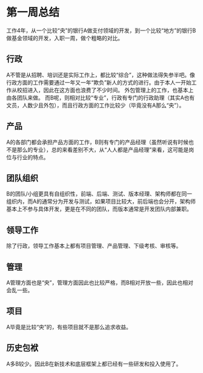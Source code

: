 # 第一周总结

工作4年，从一个比较“央”的银行A做支付领域的开发，到一个比较“地方”的银行B做基金领域的开发，入职一周，做个粗略的对比。

## 行政

A不管是从招聘、培训还是实际工作上，都比较“综合”，这种做法得失参半吧。像行政方面的工作需要通过一年又一年“欺负”新人的方式的进行。由于本人一开始工作从校招进入，因此在这方面也浪费了不少时间。
外包管理上的工作，也基本上由各团队来做。
而B呢，则相对比较“专业”，行政有专门的行政助理（其实A也有文员，人数少且外包），而且行政方面的工作比较少（毕竟没有A那么“央”）。

## 产品

A的各部门都会承担产品方面的工作，B则有专门的产品经理（虽然听说有时候也不是那么的专业），总的来看差别不大，从“人人都是产品经理”来看，这可能是岗位与行业的特点。

## 团队组织

B的团队/小组更具有自组织性，前端、后端、测试、版本经理、架构师都在同一组织内，而A的通常分为开发与测试，如果项目比较大，前后端也会分开，架构师基本上不参与具体开发，更是在不同的团队，而版本通常是开发团队内部兼职。

## 领导工作

除了行政，领导工作基本上都有项目管理、产品管理、下级考核、审核等。

## 管理

A管理方面也是“央”，管理方面因此也比较严格，而B相对开放一些，因此也相对会乱一些。

## 项目

A毕竟是比较“央”的，有些项目就不是那么追求收益。

## 历史包袱

A多B较少。因此B在新技术和底层框架上都已经有一些研发和投入使用了。
